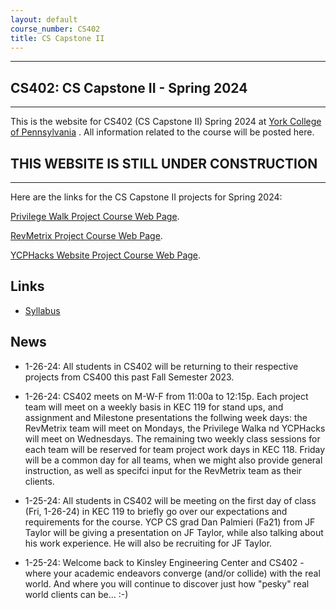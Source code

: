 ```yaml
---
layout: default
course_number: CS402
title: CS Capstone II
---
```


--- --- --- --- --- --- --- --- --- --- --- --- --- --- --- --- --- --- --- --- --- --- --- ---

## CS402: CS Capstone II - Spring 2024

--- --- --- --- --- --- --- --- --- --- --- --- --- --- --- --- --- --- --- --- --- --- --- ---

This is the website for CS402 (CS Capstone II) Spring 2024 at [York College of Pennsylvania](http://www.ycp.edu) .  All information related to the course will be posted here.

## THIS WEBSITE IS STILL UNDER CONSTRUCTION
-------------------------------------------

Here are the links for the CS Capstone II projects for Spring 2024:

[Privilege Walk Project Course Web Page](./projects/Privilege-Walk-Project/index.html).

[RevMetrix Project Course Web Page](./projects/RevMetrix-Project/index.html).

[YCPHacks Website Project Course Web Page](./projects/YCPHacks-Website-Project/index.html).


## Links

* [Syllabus](syllabus.html)

## News
<!-- Commenting out News until it's needed - and the dates could change, anyway

* 11-28-23: Assignment 7 (Final Peer Evals) - The Final Peer Eval forms will be sent out to each team immediately after their respective final presentations.  The due dates are - Privilege Walk: Noon, Wednesday, 12-6-23; YCPHacks: Noon, Friday, 12-8-23; RevMetrix: Noon, Sunday, 12-10-23.

* 11-28-23: Our end-of-semester celebration dinner will be on Tuesday, 12-5-23 starting at 6:30pm at Stone Grille & Taphouse, 204 St. Charles Way, York, PA 17402.  Please let us know if you do NOT plan on attending.

* 11-28-23: Assignment 7 (Final Report) due by Noon in your respective Google Team Folders - Privilege Walk: Noon, Wednesday, 12-6-23; YCPHacks: Noon, Friday, 12-8-23; RevMetrix: Noon, Sunday, 12-10-23

* 11-26-23: Posted two examples of integrated, multi-team final presentations (look under [Assignment 7 Final Presentation](./assign/assign07.html)).  Also posted several examples of final technical reports (look under [Assignment 7 Final Report](./assign/finalreport.html)).

* 11-26-23: Assignment 7 (Draft Technical Report): due by Noon in your respective Google Team Folders - Privilege Walk: Noon, Wednesday, 11-29-23; YCPHacks: Noon, Friday, 12-1-23; RevMetrix: Noon, Sunday 12-3-23

* 11-10-23: Milestone 3 Final Presentations: Privilege Walk, Friday, 12-1-23 (in class); YCPHacks, Monday, 12-4-23 (in class); RevMetrix: Wednesday, 12-6-23 (in KEC 119 during the Final Exam period, 8:00 to 10:00).

* 11-10-23: There will be no status updates the week following Thanksgiving Break (the last week of classes).  Monday, 11-27-23 and Wednesday, 11-29-23 will be team work days.  Friday, 12-1-23 will be the Privilege Walk Final Presentation.

* 11-5-23: Due to overwhelming participation at YCPHacks this weekend, CS Capstone is cancelled for Monday, 11-6-23.

* 11-1-23: Milestone 2 Presentations: Privilege Walk, Wednesday, 11-8-23; RevMetrix, Friday, 11-10-23; YCPHacks, Monday, 11-13-23.

* 10-18-23: Mid-semester Peer Evals are due by Noon two days after your respective project's Milestone 1 presentation.  Privilege Walk: Wednesday, by Noon on 10-25-23; YCPHacks: Friday, by Noon on 10-27-23; RevMetrix: Sunday, by Noon on 10-29-23.  We will send the peer evaluation forms out via email after your respective presentations.

* 10-18-23: Milestone 1 Presentations: Privilege Walk, Monday, 10-23-23; YCPHacks, Wednesday, 10-25-23; RevMetrix, Friday 10-27-23.



* 1-29-24: All of the Project Milestone assignments and the Final Report assignment have been posted to the respective projects.  Please review your project's assignment schedule for the assignment descriptions and the due dates.

* 1-29-24: The due dates for each of your project's[Detailed Proposal and Design] (assign03)](./assign/assign03.html) have been posted.  Check your respective project page for details.

* 1-29-24: The due dates for your [Individual Proposal and Wish List (assign01)](./assign/assign01.html) have been posted.  Check your respective project page for details.



-->

* 1-26-24: All students in CS402 will be returning to their respective projects from CS400 this past Fall Semester 2023.

* 1-26-24: CS402 meets on M-W-F from 11:00a to 12:15p.  Each project team will meet on a weekly basis in KEC 119 for stand ups, and assignment and Milestone presentations the follwing week days: the RevMetrix team will meet on Mondays, the Privilege Walka nd YCPHacks will meet on Wednesdays.  The remaining two weekly class sessions for each team will be reserved for team project work days in KEC 118.  Friday will be a common day for all teams, when we might also provide general instruction, as well as specifci input for the RevMetrix team as their clients.

* 1-25-24: All students in CS402 will be meeting on the first day of class (Fri, 1-26-24) in KEC 119 to briefly go over our expectations and requirements for the course.  YCP CS grad Dan Palmieri (Fa21) from JF Taylor will be giving a presentation on JF Taylor, while also talking about his work experience.  He will also be recruiting for JF Taylor. 

* 1-25-24: Welcome back to Kinsley Engineering Center and CS402 - where your academic endeavors converge (and/or collide) with the real world.  And where you will continue to discover just how "pesky" real world clients can be... :-)